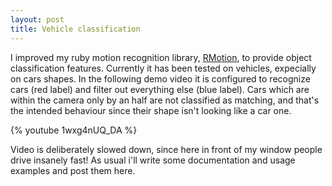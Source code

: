 ```yaml
---
layout: post
title: Vehicle classification
---
```

I improved my ruby motion recognition library, [RMotion](https://github.com/rikiji/rmotion]), to provide object classification features.
Currently it has been tested on vehicles, expecially on cars shapes. In the following demo video it is configured to recognize cars (red label) and filter out everything else (blue label). Cars which are within the camera only by an half are not classified as matching, and that's the intended behaviour since their shape isn't looking like a car one.

{% youtube 1wxg4nUQ_DA %}

Video is deliberately slowed down, since here in front of my window people drive insanely fast! As usual i'll write some documentation and usage examples and post them here.

